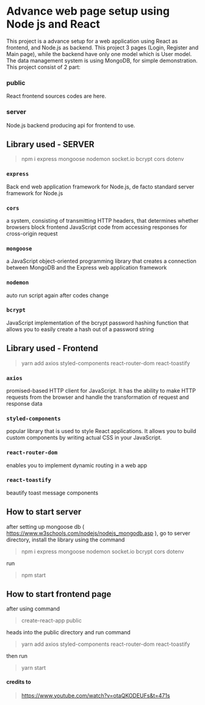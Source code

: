 # Advance web page setup using Node js and React

This project is a advance setup for a web application using React as frontend, and Node.js as backend. This project 3 pages (Login, Register and Main page), while the backend have only one model which is User model. The data management system is using MongoDB, for simple demonstration. This project consist of 2 part:

### public
React frontend sources codes are here.

### server
Node.js backend producing api for frontend to use.


## Library used - SERVER
> npm i express mongoose nodemon socket.io bcrypt cors dotenv
### `express`
Back end web application framework for Node.js, de facto standard server framework for Node.js

### `cors`
a system, consisting of transmitting HTTP headers, that determines whether browsers block frontend JavaScript code from accessing responses for cross-origin request

### `mongoose`
a JavaScript object-oriented programming library that creates a connection between MongoDB and the Express web application framework

### `nodemon`
auto run script again after codes change

### `bcrypt`
JavaScript implementation of the bcrypt password hashing function that allows you to easily create a hash out of a password string


## Library used - Frontend
> yarn add axios styled-components react-router-dom react-toastify

### `axios`
promised-based HTTP client for JavaScript. It has the ability to make HTTP requests from the browser and handle the transformation of request and response data

### `styled-components`
popular library that is used to style React applications. It allows you to build custom components by writing actual CSS in your JavaScript.

### `react-router-dom`
enables you to implement dynamic routing in a web app

### `react-toastify`
beautify toast message components


## How to start server
after setting up mongoose db ( https://www.w3schools.com/nodejs/nodejs_mongodb.asp ), go to server directory, install the library using the command 
> npm i express mongoose nodemon socket.io bcrypt cors dotenv

run
> npm start

## How to start frontend page
after using command
> create-react-app public

heads into the public directory and run command
> yarn add axios styled-components react-router-dom react-toastify

then run
> yarn start





#### credits to
> https://www.youtube.com/watch?v=otaQKODEUFs&t=471s